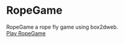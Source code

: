 RopeGame
===========================
RopeGame a rope fly game using box2dweb.  
[Play RopeGame](http://mw2c.github.io/RopeGame/ "Click to play the game")